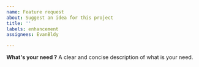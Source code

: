 ```yaml
---
name: Feature request
about: Suggest an idea for this project
title: ''
labels: enhancement
assignees: EvanBldy

---
```


**What's your need ?**
A clear and concise description of what is your need.

